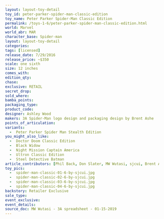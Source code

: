 ```yaml
---
layout: layout-toy-detail 
toy_id: peter-parker-spider-man-classic-edition
toy_name: Peter Parker Spider-Man Classic Edition
permalink: /toys-1-6/peter-parker-spider-man-classic-edition.html
world: Marvel
world_abr: MAR
character_base: Spider-man
layout: layout-toy-detail
categories: 
tags: [licensed]
release_date: 7/29/2016
release_price: ~$350
scale: one sixth
size: 12 inches
comes_with: 
edition_qty: 
chase: 
exclusive: RETAIL
secret_drop: 
sold_where: 
bamba_points: 
packaging_type: 
product_code:
designer: Ashley Wood
makers: 3A Spider-Man logo design and packaging design by Brent Ashe
points_of_articulation: 
variants: 
  -  Peter Parker Spider Man Stealth Edition
you_might_also_like: 
  -  Doctor Doom Classic Edition
  -  Black Widow
  -  Night Mission Captain America
  -  Ultron Classic Edition
  -  Steel Detective Batman
article_contributors: [Phil Back, Don Slater, MW Wutasi, sjcui, Brent Ashe]
toy_pics: 
  -  spider-man-classic-01-6-by-sjcui.jpg
  -  spider-man-classic-02-6-by-sjcui.jpg
  -  spider-man-classic-03-6-by-sjcui.jpg
  -  spider-man-classic-04-6-by-sjcui.jpg
backstory: Retailer Exclusive
sale_type: 
event_exclusive: 
event_details: 
source_doc: MW Wutasi - 3A spreadsheet - 01-15-2019
---
```

